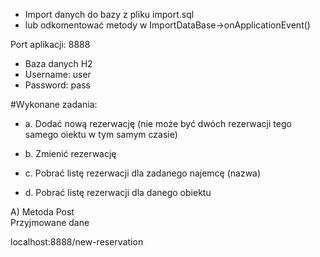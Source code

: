 - Import danych do bazy z pliku import.sql 
- lub odkomentować metody w ImportDataBase->onApplicationEvent()

Port aplikacji: 8888


- Baza danych H2
- Username: user
- Password: pass


#Wykonane zadania:
- a. Dodać nową rezerwację (nie może być dwóch rezerwacji tego samego oiektu
w tym samym czasie)

- b. Zmienić rezerwację

- c. Pobrać listę rezerwacji dla zadanego najemcę (nazwa)

- d. Pobrać listę rezerwacji dla danego obiektu

A)  Metoda Post <br>Przyjmowane dane

localhost:8888/new-reservation  


